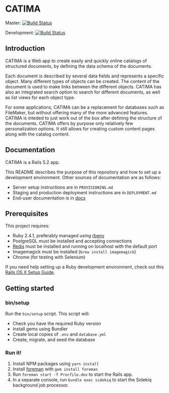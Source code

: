 # CATIMA

Master:
[![Build Status](https://travis-ci.com/catima/catima.svg?branch=master)](https://travis-ci.com/catima/catima)

Development:
[![Build Status](https://travis-ci.com/catima/catima.svg?branch=development)](https://travis-ci.com/catima/catima)

## Introduction

CATIMA is a Web app to create easily and quickly online catalogs of structured documents, by defining the data schema of the documents.

Each document is described by several data fields and represents a specific object. Many different types of objects can be created. The content of the document is used to make links between the different objects. CATIMA has also an integrated search option to search for different documents, as well as list views for each object type.

For some applications, CATIMA can be a replacement for databases such as FileMaker, but without offering many of the more advanced features. CATIMA is inteded to just work out of the box after defining the structure of the documents. CATIMA offers by purpose only relatively few personalization options. It still allows for creating custom content pages along with the catalog content.

## Documentation

CATIMA is a Rails 5.2 app.

This README describes the purpose of this repository and how to set up a development environment. Other sources of documentation are as follows:

* Server setup instructions are in `PROVISIONING.md`
* Staging and production deployment instructions are in `DEPLOYMENT.md`
* End-user documentation is in [docs](docs)


## Prerequisites

This project requires:

* Ruby 2.4.1, preferably managed using [rbenv][]
* PostgreSQL must be installed and accepting connections
* [Redis][] must be installed and running on localhost with the default port
* Imagemagick must be installed (`brew install imagemagick`)
* Chrome (for testing with Selenium)

If you need help setting up a Ruby development environment, check out this [Rails OS X Setup Guide](https://mattbrictson.com/rails-osx-setup-guide).

## Getting started

### bin/setup

Run the `bin/setup` script. This script will:

* Check you have the required Ruby version
* Install gems using Bundler
* Create local copies of `.env` and `database.yml`
* Create, migrate, and seed the database

### Run it!

1. Install NPM packages using `yarn install`
2. Install [foreman](https://github.com/ddollar/foreman) with `gem install foreman`
3. Run `foreman start -f Procfile.dev` to start the Rails app.
4. In a separate console, run `bundle exec sidekiq` to start the Sidekiq background job processor.

[rbenv]:https://github.com/sstephenson/rbenv
[redis]:http://redis.io
